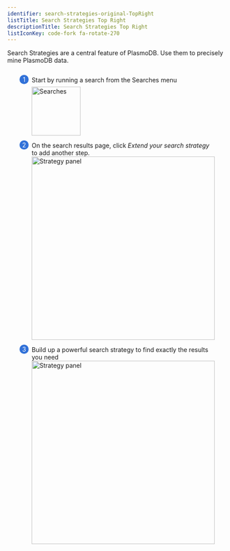 ```yaml
---
identifier: search-strategies-original-TopRight
listTitle: Search Strategies Top Right
descriptionTitle: Search Strategies Top Right
listIconKey: code-fork fa-rotate-270
---
```

<style>
  .search-strategies-feature {
    margin: auto;
  }
  .search-strategies-feature--panels {
    display: flex;
    flex-wrap: wrap;
    align-items: flex-start;
    counter-reset: panel;
  }
  .search-strategies-feature--panels > * {
    overflow: hidden;
    margin: 0 2em;
  }
  .search-strategies-feature--panels > * > div {
    margin-top: 1em;
    margin-left: 2em;
    position: relative;
  }
  .search-strategies-feature--panels > * img {
    margin-left: 2em;
  }
  .search-strategies-feature--panels > * > div:before {
    counter-increment: panel;
    content: counter(panel);
    background: #3171d8;
    border-radius: 1em;
    height: 1.5em;
    width: 1.5em;
    display: inline-flex;
    justify-content: center;
    align-items: center;
    margin-right: .5em;
    color: white;
    position: absolute;
    left: -2em;
    top: -0.25em;
  }
  #topright {
    position: absolute;
    right: 0;
    top: 0;
    display: block;
    height: 125px;
    width: 125px;
    background: url(TRbanner.gif) no-repeat;
    text-indent: -999em;
    text-decoration: none;
}
</style>
<a id="topright" href="/a/app/workspace/strategies" title="TopRight">My Strategies</a>

<div class="search-strategies-feature">
  <p>Search Strategies are a central feature of PlasmoDB.  Use them to precisely mine PlasmoDB data.</p>
  <div class="search-strategies-feature--panels">
    <div>
      <div>Start by running a search from the Searches menu</div>
      <img style="width: 8em; margin-top: .5em;" src="{{ "/assets/images/features_tools/searches.png" | absolute_url }}" alt="Searches"/>
    </div>
    <div>
      <div>On the search results page, click <em>Extend your search strategy</em> to add another step.</div>
      <img style="width: 30em" src="{{ "/assets/images/features_tools/strategy_panel_1.png" | absolute_url }}" alt="Strategy panel"/>
    </div>
    <div>
      <div>Build up a powerful  search strategy to find exactly the results you need</div>
      <img style="width: 30em" src="{{ "/assets/images/features_tools/strategy_panel_2.png" | absolute_url }}" alt="Strategy panel"/>
    </div>
  </div>
</div>
